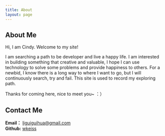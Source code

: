```yaml
---
title: About
layout: page
---
```


## About Me

Hi, I am Cindy. Welcome to my site! <br>

I am searching a path to be developer and live a happy life. I am interested in building something that creative and valuable, I hope I can use technology to solve some problems and provide happiness to others. For a newbid, I know there is a long way to where I want to go, but I will continuously search, try and fail. This site is used to record my exploring path. <br>

Thanks for coming here, nice to meet you~ ：）


## Contact Me
**Email：** liguiguihua@gmail.com <br>
**Github:** [wkeiss](https://github.com/wkeiss)


